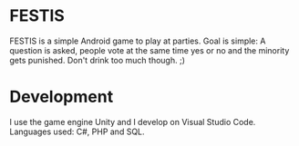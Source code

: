 # FESTIS
FESTIS is a simple Android game to play at parties.
Goal is simple: A question is asked, people vote at the same time yes or no and the minority gets punished. Don't drink too much though. ;)

# Development
I use the game engine Unity and I develop on Visual Studio Code.
Languages used: C#, PHP and SQL.
